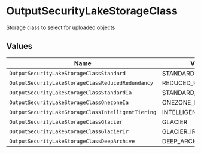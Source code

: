 # OutputSecurityLakeStorageClass

Storage class to select for uploaded objects


## Values

| Name                                               | Value                                              |
| -------------------------------------------------- | -------------------------------------------------- |
| `OutputSecurityLakeStorageClassStandard`           | STANDARD                                           |
| `OutputSecurityLakeStorageClassReducedRedundancy`  | REDUCED_REDUNDANCY                                 |
| `OutputSecurityLakeStorageClassStandardIa`         | STANDARD_IA                                        |
| `OutputSecurityLakeStorageClassOnezoneIa`          | ONEZONE_IA                                         |
| `OutputSecurityLakeStorageClassIntelligentTiering` | INTELLIGENT_TIERING                                |
| `OutputSecurityLakeStorageClassGlacier`            | GLACIER                                            |
| `OutputSecurityLakeStorageClassGlacierIr`          | GLACIER_IR                                         |
| `OutputSecurityLakeStorageClassDeepArchive`        | DEEP_ARCHIVE                                       |